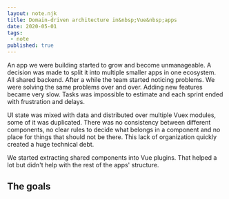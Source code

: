 ```yaml
---
layout: note.njk
title: Domain-driven architecture in&nbsp;Vue&nbsp;apps
date: 2020-05-01
tags: 
 - note
published: true
---
```


An app we were building started to grow and become unmanageable. A decision was made to split it into multiple smaller apps in one ecosystem. All shared backend. After a while the team started noticing problems. We were solving the same  problems over and over. Adding new features became very slow. Tasks was impossible to estimate and each sprint ended with frustration and delays.

UI state was mixed with data and distributed over multiple Vuex modules, some of it was duplicated. There was no consistency between different components, no  clear rules to decide what belongs in a component and no place for things that should not be there. This lack of organization quickly created a huge technical debt.

We started extracting shared components into Vue plugins. That helped a lot but didn't help with the rest of the apps' structure.

## The goals



